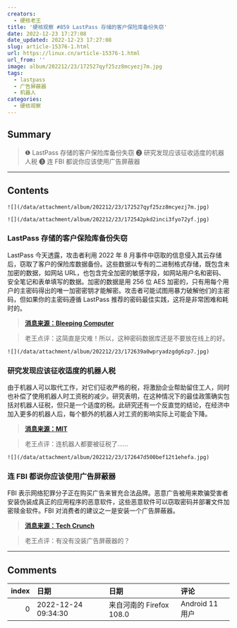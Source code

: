 ```yaml
---
creators:
  - 硬核老王
title: '硬核观察 #859 LastPass 存储的客户保险库备份失窃'
date: 2022-12-23 17:27:08
date_updated: 2022-12-23 17:27:08
slug: article-15376-1.html
url: https://linux.cn/article-15376-1.html
url_from: ''
image: album/202212/23/172527qyf25zz8mcyezj7m.jpg
tags:
  - lastpass
  - 广告屏蔽器
  - 机器人
categories:
  - 硬核观察
---
```


## Summary

> ❶ LastPass 存储的客户保险库备份失窃
> ❷ 研究发现应该征收适度的机器人税
> ❸ 连 FBI 都说你应该使用广告屏蔽器

***

<!-- more -->

## Contents

`![](/data/attachment/album/202212/23/172527qyf25zz8mcyezj7m.jpg)`

`![](/data/attachment/album/202212/23/172542pkd2inci3fyo72yf.jpg)`

### LastPass 存储的客户保险库备份失窃

LastPass 今天透露，攻击者利用 2022 年 8 月事件中窃取的信息侵入其云存储后，窃取了客户的保险库数据备份。这些数据以专有的二进制格式存储，既包含未加密的数据，如网站 URL，也包含完全加密的敏感字段，如网站用户名和密码、安全笔记和表单填写的数据。加密的数据是用 256 位 AES 加密的，只有用每个用户的主密码得出的唯一加密密钥才能解密。攻击者可能试图用暴力破解他们的主密码，但如果你的主密码遵循 LastPass 推荐的密码最佳实践，这将是非常困难和耗时的。

> 
> **[消息来源：Bleeping Computer](https://www.bleepingcomputer.com/news/security/lastpass-hackers-stole-customer-vault-data-in-cloud-storage-breach/)**
> 
> 
> 

> 
> 老王点评：这简直是灾难！所以，这种密码数据库还是不要放在线上的好。
> 
> 
> 

`![](/data/attachment/album/202212/23/172639a0wpryadzgdg6zp7.jpg)`

### 研究发现应该征收适度的机器人税

由于机器人可以取代工作，对它们征收严格的税，将激励企业帮助留住工人，同时也补偿了使用机器人时工资税的减少。研究表明，在这种情况下的最佳政策确实包括对机器人征税，但只是一个适度的税。此研究还有一个反直觉的结论，在经济中加入更多的机器人后，每个额外的机器人对工资的影响实际上可能会下降。

> 
> **[消息来源：MIT](https://news.mit.edu/2022/robot-tax-income-inequality-1221)**
> 
> 
> 

> 
> 老王点评：连机器人都要被征税了……
> 
> 
> 

`![](/data/attachment/album/202212/23/172647d500bef12t1ehefa.jpg)`

### 连 FBI 都说你应该使用广告屏蔽器

FBI 表示网络犯罪分子正在购买广告来冒充合法品牌。恶意广告被用来欺骗受害者安装伪装成真正的应用程序的恶意软件，这些恶意软件可以窃取密码并部署文件加密赎金软件。FBI 对消费者的建议之一是安装一个广告屏蔽器。

> 
> **[消息来源：Tech Crunch](https://techcrunch.com/2022/12/22/fbi-ad-blocker/)**
> 
> 
> 

> 
> 老王点评：有没有没装广告屏蔽器的？
> 
> 
>

***

## Comments

|   index | 日期                | 日期                                     | 评论                                                                   |
|--------:|:--------------------|:-----------------------------------------|:-----------------------------------------------------------------------|
|       0 | 2022-12-24 09:34:30 | 来自河南的 Firefox 108.0|Android 11 用户 | 密码本这东西，去文具店里花三块钱买个巴掌大小的记事本。还是非常靠谱的！ |
